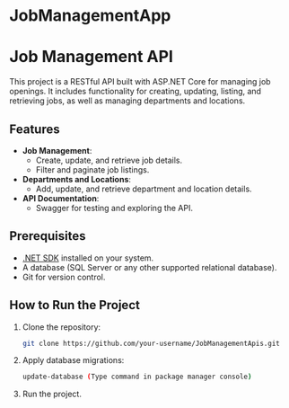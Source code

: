# JobManagementApp
# Job Management API

This project is a RESTful API built with ASP.NET Core for managing job openings. It includes functionality for creating, updating, listing, and retrieving jobs, as well as managing departments and locations.

## Features

- **Job Management**:
  - Create, update, and retrieve job details.
  - Filter and paginate job listings.
- **Departments and Locations**:
  - Add, update, and retrieve department and location details.
- **API Documentation**:
  - Swagger for testing and exploring the API.

## Prerequisites

- [.NET SDK](https://dotnet.microsoft.com/) installed on your system.
- A database (SQL Server or any other supported relational database).
- Git for version control.

## How to Run the Project

1. Clone the repository:
   ```bash
   git clone https://github.com/your-username/JobManagementApis.git
2. Apply database migrations:
   ```bash
   update-database (Type command in package manager console)
3. Run the project.